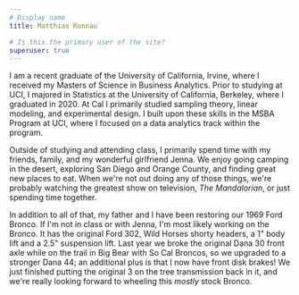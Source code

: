 ```yaml
---
# Display name
title: Matthias Ronnau

# Is this the primary user of the site?
superuser: true
---
```


I am a recent graduate of the University of California, Irvine, where I received my Masters of Science in Business Analytics. Prior to studying at UCI, I majored in Statistics at the University of California, Berkeley, where I graduated in 2020. At Cal I primarily studied sampling theory, linear modeling, and experimental design. I built upon these skills in the MSBA Program at UCI, where I focused on a data analytics track within the program.

Outside of studying and attending class, I primarily spend time with my friends, family, and my wonderful girlfriend Jenna. We enjoy going camping in the desert, exploring San Diego and Orange County, and finding great new places to eat. When we're not out doing any of those things, we're probably watching the greatest show on television, *The Mandalorian*, or just spending time together.

In addition to all of that, my father and I have been restoring our 1969 Ford Bronco. If I'm not in class or with Jenna, I'm most likely working on the Bronco. It has the original Ford 302, Wild Horses shorty headers, a 1" body lift and a 2.5" suspension lift. Last year we broke the original Dana 30 front axle while on the trail in Big Bear with So Cal Broncos, so we upgraded to a stronger Dana 44; an additional plus is that I now have front disk brakes! We just finished putting the original 3 on the tree transmission back in it, and we're really looking forward to wheeling this *mostly* stock Bronco.


